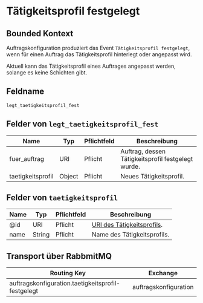 # Tätigkeitsprofil festgelegt

## Bounded Kontext

Auftragskonfiguration produziert das Event `Tätigkeitsprofil festgelegt`, wenn für einen Auftrag das Tätigkeitsprofil hinterlegt oder angepasst wird.

Aktuell kann das Tätigkeitsprofil eines Auftrages angepasst werden, solange es keine Schichten gibt.

## Feldname

`legt_taetigkeitsprofil_fest`

## Felder von `legt_taetigkeitsprofil_fest`

| Name              | Typ    | Pflichtfeld | Beschreibung                                       |
| ----------------- | ------ | ----------- | -------------------------------------------------- |
| fuer_auftrag      | URI    | Pflicht     | Auftrag, dessen Tätigkeitsprofil festgelegt wurde. |
| taetigkeitsprofil | Object | Pflicht     | Neues Tätigkeitsprofil.                            |

## Felder von `taetigkeitsprofil`

| Name | Typ    | Pflichtfeld | Beschreibung                                                         |
| ---- | ------ | ----------- | -------------------------------------------------------------------- |
| @id  | URI    | Pflicht     | [URI des Tätigkeitsprofils](https://airtable.com/shrDjwNBTnicwIwif). |
| name | String | Pflicht     | Name des Tätigkeitsprofils.                                          |

## Transport über RabbmitMQ

| Routing Key                                        | Exchange              |
| -------------------------------------------------- | --------------------- |
| auftragskonfiguration.taetigkeitsprofil-festgelegt | auftragskonfiguration |
